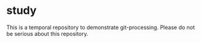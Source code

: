 # study

This is a temporal repository to demonstrate git-processing.
Please do not be serious about this repository. 
